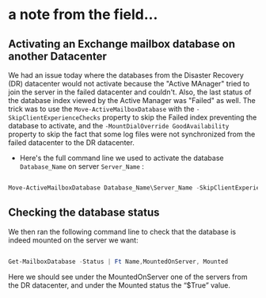 # a note from the field...

## Activating an Exchange mailbox database on another Datacenter 
We had an issue today where the databases from the Disaster Recovery (DR) datacenter would not activate because the "Active MAnager" tried to join the server in the failed datacenter and couldn't.
Also, the last status of the database index viewed by the Active Manager was "Failed" as well.
The trick was to use the `Move-ActiveMailboxDatabase` with the `-SkipClientExperienceChecks` property to skip the Failed index preventing the database to activate, and the `-MountDialOverride GoodAvailability` property to skip the fact that some log files were not synchronized from the failed datacenter to the DR datacenter.

- Here's the full command line we used to activate the database `Database_Name` on server `Server_Name` :

```powershell

Move-ActiveMailboxDatabase Database_Name\Server_Name -SkipClientExperienceChecks -MountDialOverRide GoodAvailability 

```

## Checking the database status
We then ran the following command line to check that the database is indeed mounted on the server we want:

```powershell

Get-MailboxDatabase -Status | Ft Name,MountedOnServer, Mounted

```

Here we should see under the MountedOnServer one of the servers from the DR datacenter, and under the Mounted status the “$True” value.
